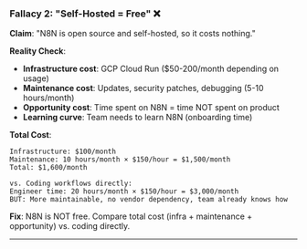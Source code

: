 ### **Fallacy 2: "Self-Hosted = Free"** ❌

**Claim**: "N8N is open source and self-hosted, so it costs nothing."

**Reality Check**:

- **Infrastructure cost**: GCP Cloud Run ($50-200/month depending on usage)
- **Maintenance cost**: Updates, security patches, debugging (5-10 hours/month)
- **Opportunity cost**: Time spent on N8N = time NOT spent on product
- **Learning curve**: Team needs to learn N8N (onboarding time)

**Total Cost**:

```
Infrastructure: $100/month
Maintenance: 10 hours/month × $150/hour = $1,500/month
Total: $1,600/month

vs. Coding workflows directly:
Engineer time: 20 hours/month × $150/hour = $3,000/month
BUT: More maintainable, no vendor dependency, team already knows how
```

**Fix**: N8N is NOT free. Compare total cost (infra + maintenance + opportunity) vs. coding directly.

---
